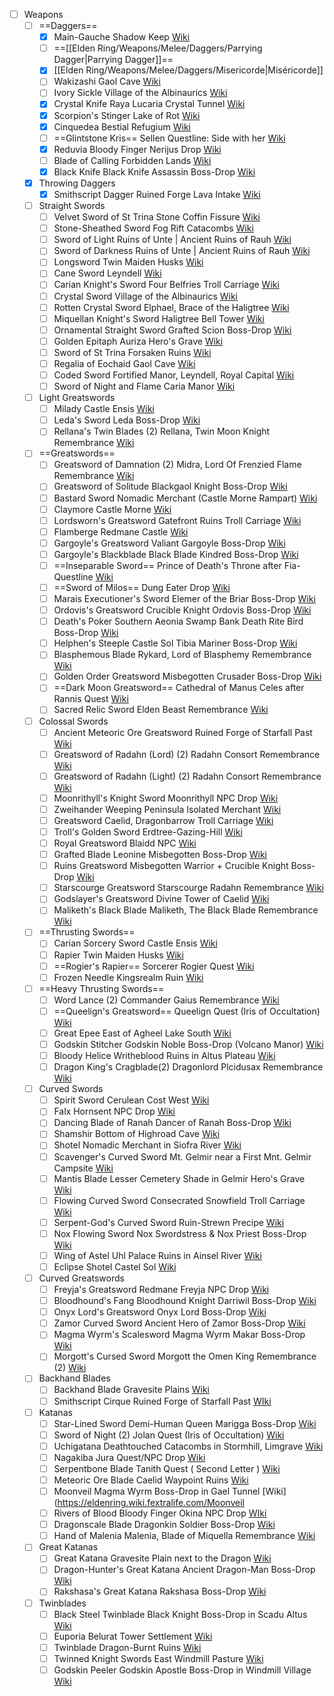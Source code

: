 - [ ] Weapons
	- [ ] ==Daggers==
		- [x] Main-Gauche
		      Shadow Keep
		      [Wiki](https://eldenring.wiki.fextralife.com/Main-gauche)
		- [ ] ==[[Elden Ring/Weapons/Melee/Daggers/Parrying Dagger|Parrying Dagger]]==
		- [x] [[Elden Ring/Weapons/Melee/Daggers/Misericorde|Miséricorde]]
		- [ ] Wakizashi
		      Gaol Cave
		      [Wiki](https://eldenring.wiki.fextralife.com/Wakizashi)
		- [ ] Ivory Sickle
		      Village of the Albinaurics
		      [Wiki](https://eldenring.wiki.fextralife.com/Ivory+Sickle)
		- [x] Crystal Knife
		      Raya Lucaria Crystal Tunnel
		      [Wiki](https://eldenring.wiki.fextralife.com/Ivory+Sickle)
		- [x] Scorpion's Stinger
		      Lake of Rot
		      [Wiki](https://eldenring.wiki.fextralife.com/Ivory+Sickle)
		- [x] Cinquedea
		      Bestial Refugium
		      [Wiki](https://eldenring.wiki.fextralife.com/Cinquedea)
		- [ ] ==Glintstone Kris==
		      Sellen Questline: Side with her
		      [Wiki](https://eldenring.wiki.fextralife.com/Glintstone+Kris)
		- [x] Reduvia
		      Bloody Finger Nerijus Drop
		      [Wiki](https://eldenring.wiki.fextralife.com/Reduvia)
		- [ ] Blade of Calling
		      Forbidden Lands
		      [Wiki](https://eldenring.wiki.fextralife.com/Reduvia)
		- [x] Black Knife
		      Black Knife Assassin Boss-Drop
		      [Wiki](https://eldenring.wiki.fextralife.com/Black+Knife)
	- [x] Throwing Daggers
		- [x] Smithscript Dagger
		      Ruined Forge Lava Intake
		      [Wiki](https://eldenring.wiki.fextralife.com/Smithscript+Dagger)
	- [ ] Straight Swords
		- [ ] Velvet Sword of St Trina
		      Stone Coffin Fissure
		      [Wiki](https://eldenring.wiki.fextralife.com/Velvet+Sword+of+St+Trina)
		- [ ] Stone-Sheathed Sword
		      Fog Rift Catacombs
		      [Wiki](https://eldenring.wiki.fextralife.com/Velvet+Sword+of+St+Trina)
		- [ ] Sword of Light
		      Ruins of Unte | Ancient Ruins of Rauh
		      [Wiki](https://eldenring.wiki.fextralife.com/Sword+of+Light)
		- [ ] Sword of Darkness
		      Ruins of Unte | Ancient Ruins of Rauh
		      [Wiki](https://eldenring.wiki.fextralife.com/Sword+of+Darkness)
		- [ ] Longsword
		      Twin Maiden Husks
		      [Wiki](https://eldenring.wiki.fextralife.com/Longsword)
		- [ ] Cane Sword
		      Leyndell
		      [Wiki](https://eldenring.wiki.fextralife.com/Cane+Sword)
		- [ ] Carian Knight's Sword
		      Four Belfries Troll Carriage
		      [Wiki](https://eldenring.wiki.fextralife.com/Carian+Knight's+Sword)
		- [ ] Crystal Sword
		      Village of the Albinaurics
		      [Wiki](https://eldenring.wiki.fextralife.com/Crystal+Sword)
		- [ ] Rotten Crystal Sword
		      Elphael, Brace of the Haligtree
		      [Wiki](https://eldenring.wiki.fextralife.com/Rotten+Crystal+Sword)
		- [ ] Miquellan Knight's Sword
		      Haligtree Bell Tower
		      [Wiki](https://eldenring.wiki.fextralife.com/Miquellan+Knight's+Sword)
		- [ ] Ornamental Straight Sword
		      Grafted Scion Boss-Drop
		      [Wiki](https://eldenring.wiki.fextralife.com/Ornamental+Straight+Sword)
		- [ ] Golden Epitaph
		      Auriza Hero's Grave
		      [Wiki](https://eldenring.wiki.fextralife.com/Golden+Epitaph)
		- [ ] Sword of St Trina
		      Forsaken Ruins
		      [Wiki](https://eldenring.wiki.fextralife.com/Sword+of+St+Trina)
		- [ ] Regalia of Eochaid
		      Gaol Cave
		      [Wiki](https://eldenring.wiki.fextralife.com/Regalia+of+Eochaid)
		- [ ] Coded Sword
		      Fortified Manor, Leyndell, Royal Capital
		      [Wiki](https://eldenring.wiki.fextralife.com/Coded+Sword)
		- [ ] Sword of Night and Flame
		      Caria Manor
		      [Wiki](https://eldenring.wiki.fextralife.com/Sword+of+Night+and+Flame)
	- [ ] Light Greatswords
		- [ ] Milady
		      Castle Ensis
		      [Wiki](https://eldenring.wiki.fextralife.com/Milady)
		- [ ] Leda's Sword
		      Leda Boss-Drop
		      [Wiki](https://eldenring.wiki.fextralife.com/Leda's+Sword)
		- [ ] Rellana's Twin Blades (2)
		      Rellana, Twin Moon Knight Remembrance
		      [Wiki](https://eldenring.wiki.fextralife.com/Rellana's+Twin+Blades)
	- [ ] ==Greatswords==
		- [ ] Greatsword of Damnation (2)
		      Midra, Lord Of Frenzied Flame Remembrance
		      [Wiki](https://eldenring.wiki.fextralife.com/Greatsword+of+Damnation)
		- [ ] Greatsword of Solitude
		      Blackgaol Knight Boss-Drop
		      [Wiki](https://eldenring.wiki.fextralife.com/Greatsword+of+Solitude)
		- [ ] Bastard Sword
		      Nomadic Merchant (Castle Morne Rampart)
		      [Wiki](https://eldenring.wiki.fextralife.com/Bastard+Sword)
		- [ ] Claymore
		      Castle Morne
		      [Wiki](https://eldenring.wiki.fextralife.com/Claymore)
		- [ ] Lordsworn's Greatsword
		      Gatefront Ruins Troll Carriage
		      [Wiki](https://eldenring.wiki.fextralife.com/Lordsworn's+Greatsword)
		- [ ] Flamberge
		      Redmane Castle
		      [Wiki](https://eldenring.wiki.fextralife.com/Flamberge)
		- [ ] Gargoyle's Greatsword
		      Valiant Gargoyle Boss-Drop
		      [Wiki](https://eldenring.wiki.fextralife.com/Flamberge)
		- [ ] Gargoyle's Blackblade
		      Black Blade Kindred Boss-Drop
		      [Wiki](https://eldenring.wiki.fextralife.com/Gargoyle's+Blackblade)
		- [ ] ==Inseparable Sword==
		      Prince of Death's Throne after Fia-Questline
		      [Wiki](https://eldenring.wiki.fextralife.com/Inseparable+Sword)
		- [ ] ==Sword of Milos==
		      Dung Eater Drop
		      [Wiki](https://eldenring.wiki.fextralife.com/Sword+of+Milos)
		- [ ] Marais Executioner's Sword
		      Elemer of the Briar Boss-Drop
		      [Wiki](https://eldenring.wiki.fextralife.com/Marais+Executioner's+Sword)
		- [ ] Ordovis's Greatsword
		      Crucible Knight Ordovis Boss-Drop
		      [Wiki](https://eldenring.wiki.fextralife.com/Ordovis's+Greatsword)
		- [ ] Death's Poker
		      Southern Aeonia Swamp Bank Death Rite Bird Boss-Drop
		      [Wiki](https://eldenring.wiki.fextralife.com/Death's+Poker)
		- [ ] Helphen's Steeple
		      Castle Sol Tibia Mariner Boss-Drop
		      [Wiki](https://eldenring.wiki.fextralife.com/Helphen's+Steeple)
		- [ ] Blasphemous Blade
		      Rykard, Lord of Blasphemy Remembrance
		      [Wiki](https://eldenring.wiki.fextralife.com/Blasphemous+Blade)
		- [ ] Golden Order Greatsword
		      Misbegotten Crusader Boss-Drop
		      [Wiki](https://eldenring.wiki.fextralife.com/Golden+Order+Greatsword)
		- [ ] ==Dark Moon Greatsword==
		      Cathedral of Manus Celes after Rannis Quest
		      [Wiki](https://eldenring.wiki.fextralife.com/Dark+Moon+Greatsword)
		- [ ] Sacred Relic Sword
		      Elden Beast Remembrance
		      [Wiki](https://eldenring.wiki.fextralife.com/Sacred+Relic+Sword)
	- [ ] Colossal Swords
		- [ ] Ancient Meteoric Ore Greatsword
		      Ruined Forge of Starfall Past
		      [Wiki](https://eldenring.wiki.fextralife.com/Ancient+Meteoric+Ore+Greatsword)
		- [ ] Greatsword of Radahn (Lord) (2)
		      Radahn Consort Remembrance
		      [Wiki](https://eldenring.wiki.fextralife.com/Greatsword+of+Radahn+(Lord))
		- [ ] Greatsword of Radahn (Light) (2)
		      Radahn Consort Remembrance
		      [Wiki](https://eldenring.wiki.fextralife.com/Greatsword+of+Radahn+(Light))
		- [ ] Moonrithyll's Knight Sword
		      Moonrithyll NPC Drop
		      [Wiki](https://eldenring.wiki.fextralife.com/Moonrithyll's+Knight+Sword)
		- [ ] Zweihander
		      Weeping Peninsula Isolated Merchant
		      [Wiki](https://eldenring.wiki.fextralife.com/Zweihander)
		- [ ] Greatsword
		      Caelid, Dragonbarrow Troll Carriage
		      [Wiki](https://eldenring.wiki.fextralife.com/Greatsword)
		- [ ] Troll's Golden Sword
		      Erdtree-Gazing-Hill
		      [Wiki](https://eldenring.wiki.fextralife.com/Troll's+Golden+Sword)
		- [ ] Royal Greatsword
		      Blaidd NPC
		      [Wiki](https://eldenring.wiki.fextralife.com/Royal+Greatsword)
		- [ ] Grafted Blade
		      Leonine Misbegotten Boss-Drop
		      [Wiki](https://eldenring.wiki.fextralife.com/Grafted+Blade+Greatsword)
		- [ ] Ruins Greatsword
		      Misbegotten Warrior + Crucible Knight Boss-Drop
		      [Wiki](https://eldenring.wiki.fextralife.com/Ruins+Greatsword)
		- [ ] Starscourge Greatsword
		      Starscourge Radahn Remembrance
		      [Wiki](https://eldenring.wiki.fextralife.com/Starscourge+Greatsword)
		- [ ] Godslayer's Greatsword
		      Divine Tower of Caelid
		      [Wiki](https://eldenring.wiki.fextralife.com/Godslayer's+Greatsword)
		- [ ] Maliketh's Black Blade
		      Maliketh, The Black Blade Remembrance
		      [Wiki](https://eldenring.wiki.fextralife.com/Maliketh's+Black+Blade)
	- [ ] ==Thrusting Swords==
		- [ ] Carian Sorcery Sword
		      Castle Ensis
		      [Wiki](https://eldenring.wiki.fextralife.com/Carian+Sorcery+Sword)
		- [ ] Rapier
		      Twin Maiden Husks
		      [Wiki](https://eldenring.wiki.fextralife.com/Rapier)
		- [ ] ==Rogier's Rapier==
		      Sorcerer Rogier Quest
		      [Wiki](https://eldenring.wiki.fextralife.com/Rogier's+Rapier)
		- [ ] Frozen Needle
		      Kingsrealm Ruin
		      [Wiki](https://eldenring.wiki.fextralife.com/Frozen+Needle)
	- [ ] ==Heavy Thrusting Swords==
		- [ ] Word Lance (2)
		      Commander Gaius Remembrance
		      [Wiki](https://eldenring.wiki.fextralife.com/Sword+Lance)
		- [ ] ==Queelign's Greatsword==
		      Queelign Quest (Iris of Occultation)
		      [Wiki](https://eldenring.wiki.fextralife.com/Queelign's+Greatsword)
		- [ ] Great Epee
		      East of Agheel Lake South
		      [Wiki](https://eldenring.wiki.fextralife.com/Great+Epee)
		- [ ] Godskin Stitcher
		      Godskin Noble Boss-Drop (Volcano Manor)
		      [Wiki](https://eldenring.wiki.fextralife.com/Godskin+Stitcher)
		- [ ] Bloody Helice
		      Writheblood Ruins in Altus Plateau
		      [Wiki](https://eldenring.wiki.fextralife.com/Bloody+Helice)
		- [ ] Dragon King's Cragblade(2)
		      Dragonlord Plcidusax Remembrance
		      [Wiki](https://eldenring.wiki.fextralife.com/Dragon+King's+Cragblade)
	- [ ] Curved Swords
		- [ ] Spirit Sword
		      Cerulean Cost West
		      [Wiki](https://eldenring.wiki.fextralife.com/Spirit+Sword)
		- [ ] Falx
		      Hornsent NPC Drop
		      [Wiki](https://eldenring.wiki.fextralife.com/Falx)
		- [ ] Dancing Blade of Ranah
		      Dancer of Ranah Boss-Drop
		      [Wiki](https://eldenring.wiki.fextralife.com/Dancing+Blade+of+Ranah)
		- [ ] Shamshir
		      Bottom of Highroad Cave
		      [Wiki](https://eldenring.wiki.fextralife.com/Shamshir)
		- [ ] Shotel
		      Nomadic Merchant in Siofra River
		      [Wiki](https://eldenring.wiki.fextralife.com/Shotel)
		- [ ] Scavenger's Curved Sword
		      Mt. Gelmir near a First Mnt. Gelmir Campsite
		      [Wiki](https://eldenring.wiki.fextralife.com/Scavenger's+Curved+Sword)
		- [ ] Mantis Blade
		      Lesser Cemetery Shade in Gelmir Hero's Grave
		      [Wiki](https://eldenring.wiki.fextralife.com/Mantis+Blade)
		- [ ] Flowing Curved Sword
		      Consecrated Snowfield Troll Carriage
		      [Wiki](https://eldenring.wiki.fextralife.com/Flowing+Curved+Sword)
		- [ ] Serpent-God's Curved Sword
		      Ruin-Strewn Precipe
		      [Wiki](https://eldenring.wiki.fextralife.com/Serpent-God's+Curved+Sword)
		- [ ] Nox Flowing Sword
		      Nox Swordstress & Nox Priest Boss-Drop
		      [Wiki](https://eldenring.wiki.fextralife.com/Nox+Flowing+Sword)
		- [ ] Wing of Astel
		      Uhl Palace Ruins in Ainsel River
		      [Wiki](https://eldenring.wiki.fextralife.com/Wing+of+Astel)
		- [ ] Eclipse Shotel
		      Castel Sol
		      [Wiki](https://eldenring.wiki.fextralife.com/Eclipse+Shotel)
	- [ ] Curved Greatswords
		- [ ] Freyja's Greatsword
		      Redmane Freyja NPC Drop
		      [Wiki](https://eldenring.wiki.fextralife.com/Freyja's+Greatsword)
		- [ ] Bloodhound's Fang
		      Bloodhound Knight Darriwil Boss-Drop
		      [Wiki](https://eldenring.wiki.fextralife.com/Bloodhound's+Fang)
		- [ ] Onyx Lord's Greatsword
		      Onyx Lord Boss-Drop
		      [Wiki](https://eldenring.wiki.fextralife.com/Onyx+Lord's+Greatsword)
		- [ ] Zamor Curved Sword
		      Ancient Hero of Zamor Boss-Drop
		      [Wiki](https://eldenring.wiki.fextralife.com/Zamor+Curved+Sword)
		- [ ] Magma Wyrm's Scalesword
		      Magma Wyrm Makar Boss-Drop
		      [Wiki](https://eldenring.wiki.fextralife.com/Magma+Wyrm's+Scalesword)
		- [ ] Morgott's Cursed Sword
		      Morgott the Omen King Remembrance (2)
		      [Wiki](https://eldenring.wiki.fextralife.com/Morgott's+Cursed+Sword)
	- [ ] Backhand Blades
		- [ ] Backhand Blade
		      Gravesite Plains
		      [Wiki](https://eldenring.wiki.fextralife.com/Backhand+Blade)
		- [ ] Smithscript Cirque
		      Ruined Forge of Starfall Past
		      [WIki](https://eldenring.wiki.fextralife.com/Smithscript+Cirque)
	- [ ] Katanas
		- [ ] Star-Lined Sword
		      Demi-Human Queen Marigga Boss-Drop
		      [Wiki](https://eldenring.wiki.fextralife.com/Star-Lined+Sword)
		- [ ] Sword of Night (2)
		      Jolan Quest (Iris of Occultation)
		      [Wiki](https://eldenring.wiki.fextralife.com/Sword+of+Night)
		- [ ] Uchigatana
		      Deathtouched Catacombs in Stormhill, Limgrave
		      [Wiki](https://eldenring.wiki.fextralife.com/Uchigatana)
		- [ ] Nagakiba
		      Jura Quest/NPC Drop
		      [Wiki](https://eldenring.wiki.fextralife.com/Nagakiba)
		- [ ] Serpentbone Blade
		      Tanith Quest ( Second Letter )
		      [Wiki](https://eldenring.wiki.fextralife.com/Serpentbone+Blade)
		- [ ] Meteoric Ore Blade
		      Caelid Waypoint Ruins
		      [Wiki](https://eldenring.wiki.fextralife.com/Meteoric+Ore+Blade)
		- [ ] Moonveil
		      Magma Wyrm Boss-Drop in Gael Tunnel
		      [Wiki](https://eldenring.wiki.fextralife.com/Moonveil
		- [ ] Rivers of Blood
		      Bloody Finger Okina NPC Drop
		      [WIki](https://eldenring.wiki.fextralife.com/Rivers+of+Blood)
		- [ ] Dragonscale Blade
		      Dragonkin Soldier Boss-Drop
		      [Wiki](https://eldenring.wiki.fextralife.com/Dragonscale+Blade)
		- [ ] Hand of Malenia
		      Malenia, Blade of Miquella Remembrance
		      [Wiki](https://eldenring.wiki.fextralife.com/Hand+of+Malenia)
	- [ ] Great Katanas
		- [ ] Great Katana
		      Gravesite Plain next to the Dragon
		      [Wiki](https://eldenring.wiki.fextralife.com/Great+Katana)
		- [ ] Dragon-Hunter's Great Katana
		      Ancient Dragon-Man Boss-Drop
		      [Wiki](https://eldenring.wiki.fextralife.com/Dragon-Hunter's+Great+Katana)
		- [ ] Rakshasa's Great Katana
		      Rakshasa Boss-Drop
		      [Wiki](https://eldenring.wiki.fextralife.com/Rakshasa's+Great+Katana)
	- [ ] Twinblades
		- [ ] Black Steel Twinblade
		      Black Knight Boss-Drop in Scadu Altus
		      [Wiki](https://eldenring.wiki.fextralife.com/Black+Steel+Twinblade)
		- [ ] Euporia
		      Belurat Tower Settlement
		      [Wiki](https://eldenring.wiki.fextralife.com/Euporia)
		- [ ] Twinblade
		      Dragon-Burnt Ruins
		      [Wiki](https://eldenring.wiki.fextralife.com/Twinblade)
		- [ ] Twinned Knight Swords
		      East Windmill Pasture
		      [Wiki](https://eldenring.wiki.fextralife.com/Twinned+Knight+Swords)
		- [ ] Godskin Peeler
		      Godskin Apostle Boss-Drop in Windmill Village
		      [Wiki](https://eldenring.wiki.fextralife.com/Godskin+Peeler)